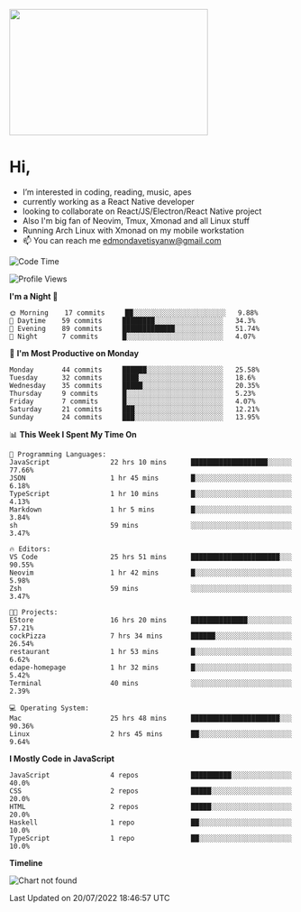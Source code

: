 <kbd><img src="https://c.tenor.com/76XxFDBUu48AAAAC/frustrated-mad.gif" width="352" height="224" /></kbd>
#  Hi,
-  I’m interested in coding, reading, music, apes
-  currently working as a React Native developer
-  looking to collaborate on React/JS/Electron/React Native project
-  Also I'm big fan of Neovim, Tmux, Xmonad and all Linux stuff
-  Running Arch Linux with Xmonad on my mobile workstation
- 📫 You can reach me edmondavetisyanw@gmail.com
<!---
edavetisyan/edavetisyan is a ✨ special ✨ repository because its `README.md` (this file) appears on your GitHub profile.
You can click the Preview link to take a look at your changes.
--->

<!--START_SECTION:waka-->
![Code Time](http://img.shields.io/badge/Code%20Time-561%20hrs%2030%20mins-blue)

![Profile Views](http://img.shields.io/badge/Profile%20Views-166-blue)

**I'm a Night 🦉** 

```text
🌞 Morning    17 commits     ██░░░░░░░░░░░░░░░░░░░░░░░   9.88% 
🌆 Daytime    59 commits     ████████░░░░░░░░░░░░░░░░░   34.3% 
🌃 Evening    89 commits     █████████████░░░░░░░░░░░░   51.74% 
🌙 Night      7 commits      █░░░░░░░░░░░░░░░░░░░░░░░░   4.07%

```
📅 **I'm Most Productive on Monday** 

```text
Monday       44 commits     ██████░░░░░░░░░░░░░░░░░░░   25.58% 
Tuesday      32 commits     ████░░░░░░░░░░░░░░░░░░░░░   18.6% 
Wednesday    35 commits     █████░░░░░░░░░░░░░░░░░░░░   20.35% 
Thursday     9 commits      █░░░░░░░░░░░░░░░░░░░░░░░░   5.23% 
Friday       7 commits      █░░░░░░░░░░░░░░░░░░░░░░░░   4.07% 
Saturday     21 commits     ███░░░░░░░░░░░░░░░░░░░░░░   12.21% 
Sunday       24 commits     ███░░░░░░░░░░░░░░░░░░░░░░   13.95%

```


📊 **This Week I Spent My Time On** 

```text
💬 Programming Languages: 
JavaScript               22 hrs 10 mins      ███████████████████░░░░░░   77.66% 
JSON                     1 hr 45 mins        █░░░░░░░░░░░░░░░░░░░░░░░░   6.18% 
TypeScript               1 hr 10 mins        █░░░░░░░░░░░░░░░░░░░░░░░░   4.13% 
Markdown                 1 hr 5 mins         █░░░░░░░░░░░░░░░░░░░░░░░░   3.84% 
sh                       59 mins             ░░░░░░░░░░░░░░░░░░░░░░░░░   3.47%

🔥 Editors: 
VS Code                  25 hrs 51 mins      ██████████████████████░░░   90.55% 
Neovim                   1 hr 42 mins        █░░░░░░░░░░░░░░░░░░░░░░░░   5.98% 
Zsh                      59 mins             ░░░░░░░░░░░░░░░░░░░░░░░░░   3.47%

🐱‍💻 Projects: 
EStore                   16 hrs 20 mins      ██████████████░░░░░░░░░░░   57.21% 
cockPizza                7 hrs 34 mins       ██████░░░░░░░░░░░░░░░░░░░   26.54% 
restaurant               1 hr 53 mins        █░░░░░░░░░░░░░░░░░░░░░░░░   6.62% 
edape-homepage           1 hr 32 mins        █░░░░░░░░░░░░░░░░░░░░░░░░   5.42% 
Terminal                 40 mins             ░░░░░░░░░░░░░░░░░░░░░░░░░   2.39%

💻 Operating System: 
Mac                      25 hrs 48 mins      ██████████████████████░░░   90.36% 
Linux                    2 hrs 45 mins       ██░░░░░░░░░░░░░░░░░░░░░░░   9.64%

```

**I Mostly Code in JavaScript** 

```text
JavaScript               4 repos             ██████████░░░░░░░░░░░░░░░   40.0% 
CSS                      2 repos             █████░░░░░░░░░░░░░░░░░░░░   20.0% 
HTML                     2 repos             █████░░░░░░░░░░░░░░░░░░░░   20.0% 
Haskell                  1 repo              ██░░░░░░░░░░░░░░░░░░░░░░░   10.0% 
TypeScript               1 repo              ██░░░░░░░░░░░░░░░░░░░░░░░   10.0%

```


**Timeline**

![Chart not found](https://raw.githubusercontent.com/edavetisyan/edavetisyan/main/charts/bar_graph.png) 


 Last Updated on 20/07/2022 18:46:57 UTC
<!--END_SECTION:waka-->
